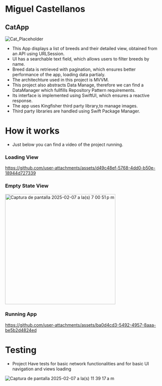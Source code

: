 
# Miguel Castellanos
## CatApp
![Cat_Placeholder](https://github.com/user-attachments/assets/c8956f66-5b0f-462d-9200-df4546aedeaf)


- This App displays a list of breeds and their detailed view, obtained from an API using URLSession.
- UI has a searchable text field, which allows users to filter breeds by name.
- Breed data is retrieved with pagination, which ensures better performance of the app, loading data partialy.
- The architechture used in this project is MVVM.
- This project also abstracts Data Manage, therefore we can find a DataManager which fullfills Repository Pattern requirements.
- Its interface is implemented using SwiftUI, which ensures a reactive response.
- The app uses Kingfisher third party library,to manage images.
- Third party libraries are handled using Swift Package Manager.

# How it works
- Just below you can find a video of the project running.

### Loading View
https://github.com/user-attachments/assets/d49c48ef-5768-4dd0-b50e-18944d727339

### Empty State View
<img width="359" alt="Captura de pantalla 2025-02-07 a la(s) 7 00 51 p m" src="https://github.com/user-attachments/assets/bf8b2fe6-a42c-4058-ba6b-efd23c3474ea" />

### Running App
https://github.com/user-attachments/assets/ba0d4cd3-5492-4957-8aaa-be5b2d4824ed

# Testing
- Project Have tests for basic network functionalities and for basic UI navigation and views loading

![Captura de pantalla 2025-02-07 a la(s) 11 39 17 a m](https://github.com/user-attachments/assets/240d60e4-8614-4964-93a1-2996ed0ed5a2)


